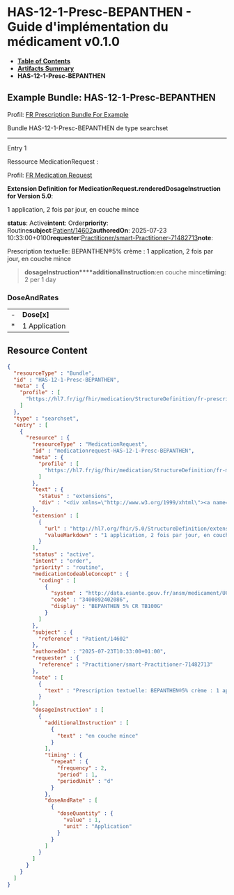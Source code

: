 # HAS-12-1-Presc-BEPANTHEN - Guide d'implémentation du médicament v0.1.0

* [**Table of Contents**](toc.md)
* [**Artifacts Summary**](artifacts.md)
* **HAS-12-1-Presc-BEPANTHEN**

## Example Bundle: HAS-12-1-Presc-BEPANTHEN

Profil: [FR Prescription Bundle For Example](StructureDefinition-fr-prescription-bundle-for-example.md)

Bundle HAS-12-1-Presc-BEPANTHEN de type searchset

-------

Entry 1

Ressource MedicationRequest :

> 

Profil: [FR Medication Request](StructureDefinition-fr-medicationrequest.md)

**Extension Definition for MedicationRequest.renderedDosageInstruction for Version 5.0**:

1 application, 2 fois par jour, en couche mince

**status**: Active**intent**: Order**priority**: Routine**subject**:[Patient/14602](Patient/14602)**authoredOn**: 2025-07-23 10:33:00+0100**requester**:[Practitioner/smart-Practitioner-71482713](Practitioner/smart-Practitioner-71482713)**note**:
> 

Prescription textuelle: BEPANTHEN®5% crème : 1 application, 2 fois par jour, en couche mince


> **dosageInstruction****additionalInstruction**:en couche mince**timing**: 2 per 1 day

### DoseAndRates

| | |
| :--- | :--- |
| - | **Dose[x]** |
| * | 1 Application |





## Resource Content

```json
{
  "resourceType" : "Bundle",
  "id" : "HAS-12-1-Presc-BEPANTHEN",
  "meta" : {
    "profile" : [
      "https://hl7.fr/ig/fhir/medication/StructureDefinition/fr-prescription-bundle-for-example"
    ]
  },
  "type" : "searchset",
  "entry" : [
    {
      "resource" : {
        "resourceType" : "MedicationRequest",
        "id" : "medicationrequest-HAS-12-1-Presc-BEPANTHEN",
        "meta" : {
          "profile" : [
            "https://hl7.fr/ig/fhir/medication/StructureDefinition/fr-medicationrequest"
          ]
        },
        "text" : {
          "status" : "extensions",
          "div" : "<div xmlns=\"http://www.w3.org/1999/xhtml\"><a name=\"MedicationRequest_medicationrequest-HAS-12-1-Presc-BEPANTHEN\"> </a><p class=\"res-header-id\"><b>Narratif généré : PrescriptionMédicamenteuseTODO medicationrequest-HAS-12-1-Presc-BEPANTHEN</b></p><a name=\"medicationrequest-HAS-12-1-Presc-BEPANTHEN\"> </a><a name=\"hcmedicationrequest-HAS-12-1-Presc-BEPANTHEN\"> </a><div style=\"display: inline-block; background-color: #d9e0e7; padding: 6px; margin: 4px; border: 1px solid #8da1b4; border-radius: 5px; line-height: 60%\"><p style=\"margin-bottom: 0px\"/><p style=\"margin-bottom: 0px\">Profil: <a href=\"StructureDefinition-fr-medicationrequest.html\">FR Medication Request</a></p></div><p><b>Extension Definition for MedicationRequest.renderedDosageInstruction for Version 5.0</b>: </p><div><p>1 application, 2 fois par jour, en couche mince</p>\n</div><p><b>status</b>: Active</p><p><b>intent</b>: Order</p><p><b>priority</b>: Routine</p><p><b>medication</b>: <span title=\"Codes:{http://data.esante.gouv.fr/ansm/medicament/UCD 3400892402086}\">BEPANTHEN 5% CR TB100G</span></p><p><b>subject</b>: <a href=\"Patient/14602\">Patient/14602</a></p><p><b>authoredOn</b>: 2025-07-23 10:33:00+0100</p><p><b>requester</b>: <a href=\"Practitioner/smart-Practitioner-71482713\">Practitioner/smart-Practitioner-71482713</a></p><p><b>note</b>: </p><blockquote><div><p>Prescription textuelle: BEPANTHEN®5% crème : 1 application, 2 fois par jour, en couche mince</p>\n</div></blockquote><blockquote><p><b>dosageInstruction</b></p><p><b>additionalInstruction</b>: <span title=\"Codes:\">en couche mince</span></p><p><b>timing</b>: 2 per 1 day</p><h3>DoseAndRates</h3><table class=\"grid\"><tr><td style=\"display: none\">-</td><td><b>Dose[x]</b></td></tr><tr><td style=\"display: none\">*</td><td>1 Application</td></tr></table></blockquote></div>"
        },
        "extension" : [
          {
            "url" : "http://hl7.org/fhir/5.0/StructureDefinition/extension-MedicationRequest.renderedDosageInstruction",
            "valueMarkdown" : "1 application, 2 fois par jour, en couche mince"
          }
        ],
        "status" : "active",
        "intent" : "order",
        "priority" : "routine",
        "medicationCodeableConcept" : {
          "coding" : [
            {
              "system" : "http://data.esante.gouv.fr/ansm/medicament/UCD",
              "code" : "3400892402086",
              "display" : "BEPANTHEN 5% CR TB100G"
            }
          ]
        },
        "subject" : {
          "reference" : "Patient/14602"
        },
        "authoredOn" : "2025-07-23T10:33:00+01:00",
        "requester" : {
          "reference" : "Practitioner/smart-Practitioner-71482713"
        },
        "note" : [
          {
            "text" : "Prescription textuelle: BEPANTHEN®5% crème : 1 application, 2 fois par jour, en couche mince"
          }
        ],
        "dosageInstruction" : [
          {
            "additionalInstruction" : [
              {
                "text" : "en couche mince"
              }
            ],
            "timing" : {
              "repeat" : {
                "frequency" : 2,
                "period" : 1,
                "periodUnit" : "d"
              }
            },
            "doseAndRate" : [
              {
                "doseQuantity" : {
                  "value" : 1,
                  "unit" : "Application"
                }
              }
            ]
          }
        ]
      }
    }
  ]
}

```
